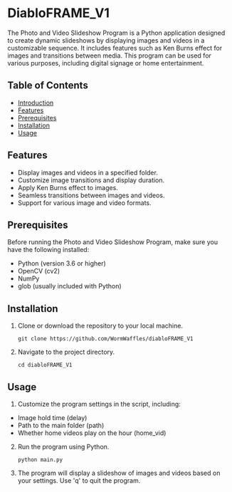 # DiabloFRAME_V1

The Photo and Video Slideshow Program is a Python application designed to create dynamic slideshows by displaying images and videos in a customizable sequence. It includes features such as Ken Burns effect for images and transitions between media. This program can be used for various purposes, including digital signage or home entertainment.

## Table of Contents
- [Introduction](#DiabloFRAME_V1)
- [Features](#features)
- [Prerequisites](#prerequisites)
- [Installation](#installation)
- [Usage](#usage)

## Features
- Display images and videos in a specified folder.
- Customize image transitions and display duration.
- Apply Ken Burns effect to images.
- Seamless transitions between images and videos.
- Support for various image and video formats.

## Prerequisites
Before running the Photo and Video Slideshow Program, make sure you have the following installed:
- Python (version 3.6 or higher)
- OpenCV (cv2)
- NumPy
- glob (usually included with Python)

## Installation
1. Clone or download the repository to your local machine.

   ```shell
   git clone https://github.com/WormWaffles/diabloFRAME_V1
   ```
2. Navigate to the project directory.
   ```shell
   cd diabloFRAME_V1
   ```

## Usage
1. Customize the program settings in the script, including:
- Image hold time (delay)
- Path to the main folder (path)
- Whether home videos play on the hour (home_vid)
2. Run the program using Python.
   ```shell
   python main.py
   ```
3. The program will display a slideshow of images and videos based on your settings. Use 'q' to quit the program.
